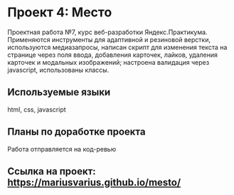 # Проект 4: Место

Проектная работа №7, курс веб-разработки Яндекс.Практикума.
Применяются инструменты для адаптивной и резиновой верстки, используются медиазапросы, написан скрипт для изменения текста на странице через поля ввода, добавления карточек, лайков, удаления карточек и модальных изображений; настроена валидация через javascript, использованы классы.

## Используемые языки

html, css, javascript

## Планы по доработке проекта

Работа отправляется на код-ревью

## Ссылка на проект: https://mariusvarius.github.io/mesto/
